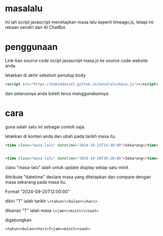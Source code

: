# masalalu
Ini lah script javascript menetapkan masa lalu seperti timeago.js, tetapi ini rekaan sendiri dari AI ChatBot.

# penggunaan
Link-kan source code script javascript masa.js ke source code website anda.

letakkan di akhir sebelum penutup body
```html
<script src="https://hakimdaniel.github.io/masalalu/masa.js"></script>
```

dan seterusnya anda boleh terus menggunakannya.

# cara
guna salah satu ini sebagai contoh saja.

letakkan di konten anda dan ubah pada tarikh masa itu.
```html
<time class="masa-lalu" datetime="2024-10-25T14:30:00">Sekarang</time>


<time class="masa-lalu" datetime="2024-10-26T10:20:00">Sekarang</time>
```
class "masa-lalu" ialah untuk update display setiap satu minit

Attribute "datetime" declare masa yang ditetapkan dan compare dengan masa sekarang pada masa itu.

Format "2024-09-20T12:00:00"

dikiri "T" ialah tarikh `\<tahun>\<bulan>\<hari>`

dikanan "T" ialah masa `\<jam>\<minit>\<saat>`

digabungkan
```
<tahun><bulan><hari>T<jam><minit><saat>
```
